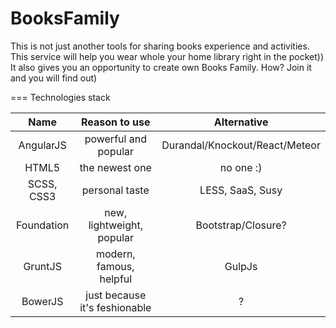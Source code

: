 BooksFamily
===========

This is not just another tools for sharing books experience and activities. This service will help you wear whole your home library right in the pocket)) It also gives you an opportunity to create own Books Family. How? Join it and you will find out)


===
Technologies stack

| Name      |     Reason to use      |  Alternative |
|:-----------:|:----------------------:|:-------------:|
| AngularJS | powerful and popular | Durandal/Knockout/React/Meteor|
| HTML5 | the newest one | no one :) |
| SCSS, CSS3 | personal taste | LESS, SaaS, Susy|
| Foundation | new, lightweight, popular | Bootstrap/Closure? |
| GruntJS | modern, famous, helpful | GulpJs |
| BowerJS | just because it's feshionable | ? |
